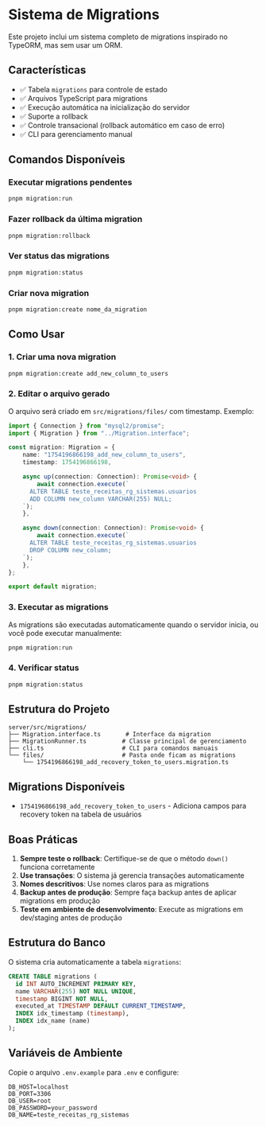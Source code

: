 # Sistema de Migrations

Este projeto inclui um sistema completo de migrations inspirado no TypeORM, mas sem usar um ORM.

## Características

- ✅ Tabela `migrations` para controle de estado
- ✅ Arquivos TypeScript para migrations
- ✅ Execução automática na inicialização do servidor
- ✅ Suporte a rollback
- ✅ Controle transacional (rollback automático em caso de erro)
- ✅ CLI para gerenciamento manual

## Comandos Disponíveis

### Executar migrations pendentes

```bash
pnpm migration:run
```

### Fazer rollback da última migration

```bash
pnpm migration:rollback
```

### Ver status das migrations

```bash
pnpm migration:status
```

### Criar nova migration

```bash
pnpm migration:create nome_da_migration
```

## Como Usar

### 1. Criar uma nova migration

```bash
pnpm migration:create add_new_column_to_users
```

### 2. Editar o arquivo gerado

O arquivo será criado em `src/migrations/files/` com timestamp. Exemplo:

```typescript
import { Connection } from "mysql2/promise";
import { Migration } from "../Migration.interface";

const migration: Migration = {
	name: "1754196866198_add_new_column_to_users",
	timestamp: 1754196866198,

	async up(connection: Connection): Promise<void> {
		await connection.execute(`
      ALTER TABLE teste_receitas_rg_sistemas.usuarios 
      ADD COLUMN new_column VARCHAR(255) NULL;
    `);
	},

	async down(connection: Connection): Promise<void> {
		await connection.execute(`
      ALTER TABLE teste_receitas_rg_sistemas.usuarios 
      DROP COLUMN new_column;
    `);
	},
};

export default migration;
```

### 3. Executar as migrations

As migrations são executadas automaticamente quando o servidor inicia, ou você pode executar manualmente:

```bash
pnpm migration:run
```

### 4. Verificar status

```bash
pnpm migration:status
```

## Estrutura do Projeto

```
server/src/migrations/
├── Migration.interface.ts       # Interface da migration
├── MigrationRunner.ts          # Classe principal de gerenciamento
├── cli.ts                      # CLI para comandos manuais
└── files/                      # Pasta onde ficam as migrations
    └── 1754196866198_add_recovery_token_to_users.migration.ts
```

## Migrations Disponíveis

- `1754196866198_add_recovery_token_to_users` - Adiciona campos para recovery token na tabela de usuários

## Boas Práticas

1. **Sempre teste o rollback**: Certifique-se de que o método `down()` funciona corretamente
2. **Use transações**: O sistema já gerencia transações automaticamente
3. **Nomes descritivos**: Use nomes claros para as migrations
4. **Backup antes de produção**: Sempre faça backup antes de aplicar migrations em produção
5. **Teste em ambiente de desenvolvimento**: Execute as migrations em dev/staging antes de produção

## Estrutura do Banco

O sistema cria automaticamente a tabela `migrations`:

```sql
CREATE TABLE migrations (
  id INT AUTO_INCREMENT PRIMARY KEY,
  name VARCHAR(255) NOT NULL UNIQUE,
  timestamp BIGINT NOT NULL,
  executed_at TIMESTAMP DEFAULT CURRENT_TIMESTAMP,
  INDEX idx_timestamp (timestamp),
  INDEX idx_name (name)
);
```

## Variáveis de Ambiente

Copie o arquivo `.env.example` para `.env` e configure:

```
DB_HOST=localhost
DB_PORT=3306
DB_USER=root
DB_PASSWORD=your_password
DB_NAME=teste_receitas_rg_sistemas
```
